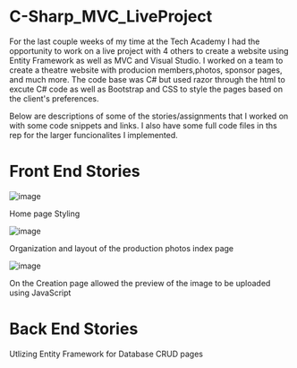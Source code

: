 # C-Sharp_MVC_LiveProject

For the last couple weeks of my time at the Tech Academy I had the opportunity to work on a live project with 4 others to create a website using Entity Framework as well as MVC and Visual Studio. I worked on a team to create a theatre website with producion members,photos, sponsor pages, and much more. The code base was C# but used razor through the html to excute C# code as well as Bootstrap and CSS to style the pages based on the client's preferences.

Below are descriptions of some of the stories/assignments that I worked on with some code snippets and links. I also have some full code files in ths rep for the larger funcionalites I implemented. 

# Front End Stories

![image](https://user-images.githubusercontent.com/6036522/155783777-26de6bd5-e7a0-4914-b1ae-e4a87c393a67.png)

Home page Styling

![image](https://user-images.githubusercontent.com/6036522/155783791-2227dfa9-84e7-4d12-bd32-ba3927a0976e.png)

Organization and layout of the production photos index page

![image](https://user-images.githubusercontent.com/6036522/155783871-4b9906b8-ccc4-43a5-adda-3f9c32569fab.png)

On the Creation page allowed the preview of the image to be uploaded using JavaScript

# Back End Stories

Utlizing Entity Framework for Database CRUD pages


